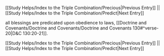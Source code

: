 [[Study Helps/Index to the Triple Combination/Precious|Previous Entry]]  ||  [[Study Helps/Index to the Triple Combination/Predict|Next Entry]]

 all blessings are predicated upon obedience to laws, [[Doctrine and Covenants/Doctrine and Covenants/Doctrine and Covenants 130#^verse-20|D&C 130:20-21]].

[[Study Helps/Index to the Triple Combination/Precious|Previous Entry]]  ||  [[Study Helps/Index to the Triple Combination/Predict|Next Entry]]